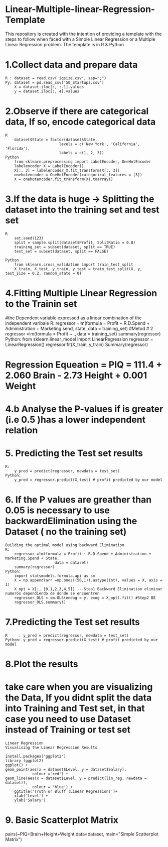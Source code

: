 # Linear-Multiple-linear-Regression-Template
This repository is created with the intention of providing a template with the steps to follow when faced with a Simple Linear Regression or a Multiple Linear Regression problem. The template is in R &amp; Python
# 1.Collect data and prepare data
	R : dataset = read.csv('iqsize.csv', sep=";")
	Py: dataset = pd.read_csv('50_Startups.csv')
	    X = dataset.iloc[:, :-1].values
	    y = dataset.iloc[:, 4].values

# 2.Observe if there are categorical data, If so, encode categorical data
	R
		dataset$State = factor(dataset$State,
                         	levels = c('New York', 'California', 'Florida'),
                         	labels = c(1, 2, 3))
	Python
		from sklearn.preprocessing import LabelEncoder, OneHotEncoder
		labelencoder_X = LabelEncoder()
		X[:, 3] = labelencoder_X.fit_transform(X[:, 3])
		onehotencoder = OneHotEncoder(categorical_features = [3])
		X = onehotencoder.fit_transform(X).toarray()

# 3.If the data is huge -> Splitting the dataset into the training set and test set
	R
		set.seed(123)
		split = sample.split(dataset$Profit, SplitRatio = 0.8)
		training_set = subset(dataset, split == TRUE)
		test_set = subset(dataset, split == FALSE)
	
	Python
		from sklearn.cross_validation import train_test_split
		X_train, X_test, y_train, y_test = train_test_split(X, y, test_size = 0.2, random_state = 0)


# 4.Fitting Multiple Linear Regression to the Trainin set
   #the Dependent variable expressed as a linear combination of the independent varibale
	R:
		regressor =lm(formula = Profit ~ R.D.Spend + Administration + Marketing.send, state, 
              		data = training_set)
		#Metod # 2
		regressor =lm(formula = Profit ~ .,
              		      data = training_set)
		summary(regressor)
	Python:
		from sklearn.linear_model import LinearRegression
		regressor = LinearRegression()
		regressor.fit(X_train, y_train)
		Summary(regressor)
   # Regression Equeation = PIQ = 111.4 + 2.060 Brain - 2.73 Height + 0.001 Weight


# 4.b Analyse the P-values if is greater (i.e 0.5 )has a lower independent relation

# 5. Predicting the Test set results
	R:	
		y_pred = predict(regressor, newdata = test_set)
	Python:
		y_pred = regressor.predict(X_test) # profit predicted by our model

# 6. If the P values are greather than 0.05 is necessary to use backwardElimination using the Dataset ( no the training set)
    Building the optimal model using backward Elimination
	R:
		regressor =lm(formula = Profit ~ R.D.Spend + Administration + Marketing.Spend + State,
              		      data = dataset)
		summary(regressor)
	Python:
		import statsmodels.formula.api as sm
		X = np.append(arr =np.ones((50,1)).astype(int), values = X, axis = 1)
		X_opt = X[:, [0,1,2,3,4,5]] ---Step1 Backward Elimination eliminar numeros dependiendo de donde se encuentren
		regressor_OLS = sm.OLS(endog = y, exog = X_opt).fit() #Step2 BE
		regressor_OLS.summary()

# 7.Predicting the Test set results
	R     : y_pred = predict(regressor, newdata = test_set)
	Python: y_pred = regressor.predict(X_test) # profit predicted by our model

# 8.Plot the results
   # take care when you are visualizing the Data, If you didnt split the data into Training and Test set, in that case you need to use        Dataset instead of Training or test set 
	Linear Regression 
	Visualising the Linear Regression Results

	install.packages('ggplot2')
	library (ggplot2)
	ggplot() + 
  	geom_point(aes(x = dataset$Level, y = dataset$Salary),
             	colour ='red') +
  	geom_line(aes(x = dataset$Level, y = predict(lin_reg, newdata = dataset)),
            	colour = 'blue') +
  		ggtitle('Truth or Bluff (Linear Regression)')+
  		xlab('Level') +
  		ylab('Salary')

# 9. Basic Scatterplot Matrix
pairs(~PIQ+Brain+Height+Weight,data=dataset, 
      main="Simple Scatterplot Matrix")
